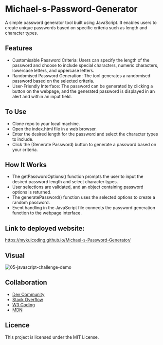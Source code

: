 # Michael-s-Password-Generator

A simple password generator tool built using JavaScript. It enables users to create unique passwords based on specific criteria such as length and character types.


## Features
- Customisable Password Criteria: Users can specify the length of the password and choose to include special characters, numeric characters, lowercase letters, and uppercase letters.
- Randomised Password Generation: The tool generates a randomised password based on the selected criteria.
- User-Friendly Interface: The password can be generated by clicking a button on the webpage, and the generated password is displayed in an alert and within an input field.


## To Use
- Clone repo to your local machine.
- Open the index.html file in a web browser.
- Enter the desired length for the password and select the character types to include.
- Click the (Generate Password) button to generate a password based on your criteria.


## How It Works
- The getPasswordOptions() function prompts the user to input the desired password length and select character types.
- User selections are validated, and an object containing password options is returned.
- The generatePassword() function uses the selected options to create a random password.
- Event handling in the JavaScript file connects the password generation function to the webpage interface.


## Link to deployed website:
https://mykulcoding.github.io/Michael-s-Password-Generator/


## Visual

![05-javascript-challenge-demo](https://github.com/Mykulcoding/Michael-s-Password-Generator/assets/147704782/1a28e811-7cc3-4853-8a21-5b09d2f39070)


## Collaboration

- [Dev Community](https://dev.to/)
- [Stack Overflow](https://stackoverflow.com/)
- [W3 Coding](https://www.w3schools.com/)
- [MDN](https://developer.mozilla.org/en-US/)

## Licence
This project is licensed under the MIT License.
